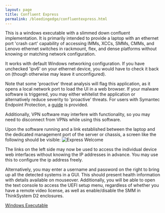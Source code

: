 ```yaml
---
layout: page
title: Confluent Express
permalink: /bleedingedge/confluentexpress.html
---
```


This is a windows executable with a slimmed down confluent implementation.  It
is primarily intended to provide a laptop with an ethernet port 'crash cart' 
capability of accessing IMMs, XCCs, SMMs, CMMs, and Lenovo ethernet switches in rackmount, flex, and dense platforms without knowing or matching network configuration.

It works with default Windows networking configuration.  If you have unchecked 'ipv6' on your ethernet device, you would have to check it back on (though otherwise may leave it unconfigured).

Note that some 'proactive' threat analysis will flag this application, as it opens a local network port to load the UI in a web browser.  If your malware software is triggered, you may either whitelist the application or alternatively reduce severity to 'proactive' threats.  For users with Symantec Endpoint Protection, a [guide]({{site.baseurl}}/bleedingedge/symantecguide.html) is provided.

Additionally, VPN software may interfere with functionality, so you may need
to disconnect from VPNs while using this software.

Upon the software running and a link established between the laptop and the
dedicated management port of the server or chassis, a screen like the following
should be visible:
![Express Welcome]({{site.baseurl}}/assets/0welcomescreen.png)

The links on the left side may now be used to access the individual device
web interfaces without knowing the IP addresses in advance.  You may use this
to configure the ip address freely.

Alternatively, you may enter a username and password on the right to bring up all the detected systems in a GUI.  This should present health information with
details available on mouseover.  Additionally, you will be able to open the text console to access the UEFI setup menu, regardless of whether you have a remote
video license, as well as enable/disable the SMM in ThinkSystem D2 enclosures.

[Windows Executable]({{site.baseurl}}/assets/confluentexpress-0.65.zip)

